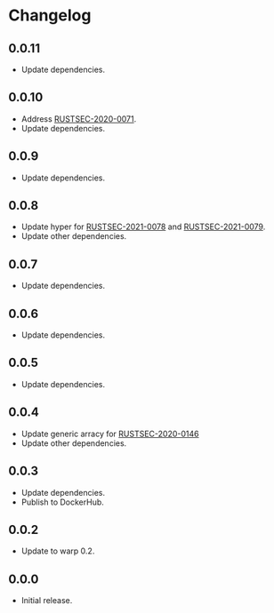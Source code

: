 # Changelog

## 0.0.11

* Update dependencies.


## 0.0.10

* Address [RUSTSEC-2020-0071](https://rustsec.org/advisories/RUSTSEC-2020-0071).
* Update dependencies.


## 0.0.9

* Update dependencies.


## 0.0.8

* Update hyper for [RUSTSEC-2021-0078](https://rustsec.org/advisories/RUSTSEC-2021-0078) and
  [RUSTSEC-2021-0079](https://rustsec.org/advisories/RUSTSEC-2021-0079).
* Update other dependencies.


## 0.0.7

* Update dependencies.


## 0.0.6

* Update dependencies.


## 0.0.5

* Update dependencies.


## 0.0.4

* Update generic arracy for
  [RUSTSEC-2020-0146](https://rustsec.org/advisories/RUSTSEC-2020-0146.html)
* Update other dependencies.


## 0.0.3

* Update dependencies.
* Publish to DockerHub.


## 0.0.2

* Update to warp 0.2.


## 0.0.0

* Initial release.
